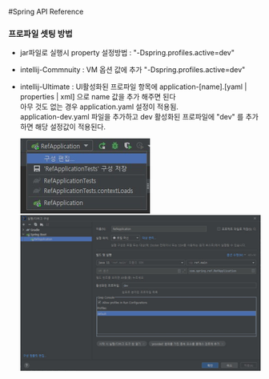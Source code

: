 #Spring API Reference


### 프로파일 셋팅 방법
- jar파일로 실행시 property 설정방법 : "-Dspring.profiles.active=dev"
- intellij-Commnuity : VM 옵션 값에 추가 "-Dspring.profiles.active=dev"
- intellij-Ultimate : Ul활성화된 프로파일 항목에 application-[name].[yaml | properties | xml] 으로 name 값을 추가 해주면 된다   
  아무 것도 없는 경우 application.yaml 설정이 적용됨.   
  application-dev.yaml 파일을 추가하고 dev 활성화된 프로파일에 "dev" 를 추가하면 해당 설정값이 적용된다.   

  ![(set-profile1)](./src/main/resources/readme/set-profile1.jpg "인텔리제이 프로파일 설정방법 1")   
  ![(set-profile1)](./src/main/resources/readme/set-profile2.jpg "인텔리제이 프로파일 설정방법 2")

